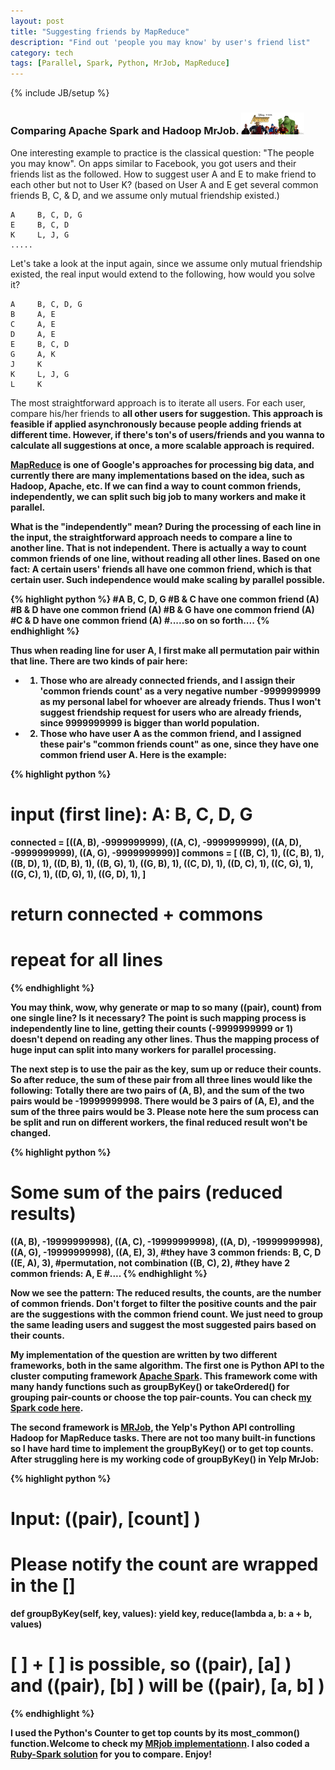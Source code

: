 ```yaml
---
layout: post
title: "Suggesting friends by MapReduce"
description: "Find out 'people you may know' by user's friend list"
category: tech
tags: [Parallel, Spark, Python, MrJob, MapReduce]
---
```

{% include JB/setup %}
### Comparing Apache Spark and Hadoop MrJob. <img src="/assets/imgs/avengers.jpg"  alt="The Incredibles friends from Pixar" width="20%"/>

One interesting example to practice is the classical question: "The people you may know". On apps similar to Facebook, you got users and their friends list as the followed.  How to suggest user A and E to make friend to each other but not to User K? (based on User A and E get several common friends B, C, & D, and we assume only mutual friendship existed.)

```
A     B, C, D, G
E     B, C, D
K     L, J, G
.....
```
Let's take a look at the input again, since we assume only mutual friendship existed, the real input would extend to the following, how would you solve it?

```
A     B, C, D, G
B     A, E
C     A, E
D     A, E
E     B, C, D
G     A, K
J     K
K     L, J, G
L     K
```

The most straightforward approach is to iterate all users.  For each user, compare his/her friends to <strong>all other users<strong> for suggestion. This approach is feasible if applied asynchronously because people adding friends at different time.  However, if there's ton's of users/friends and you wanna to calculate all suggestions at once, a more scalable approach is required.

[MapReduce](https://en.wikipedia.org/wiki/MapReduce) is one of Google's approaches for processing big data, and currently there are many implementations based on the idea, such as Hadoop, Apache, etc.  If we can find a way to count common friends, independently, we can split such big job to many workers and make it parallel.

What is the "independently" mean? During the processing of each line in the input, the straightforward approach needs to compare a line to <strong>another</strong> line. That is not independent. There is actually a way to count common friends of one line, <strong>without</strong> reading all other lines. Based on one fact: A certain users' friends all have one common friend, which is that certain user. Such independence would make scaling by parallel possible.

{% highlight python %}
#A     B, C, D, G
#B & C have one common friend (A)
#B & D have one common friend (A)
#B & G have one common friend (A)
#C & D have one common friend (A)
#.....so on so forth....
{% endhighlight %}

Thus when reading line for user A, I first make all permutation pair within that line.  There are two kinds of pair here:
- 1. Those who are already connected friends, and I assign their 'common friends count' as a very negative number -9999999999 as my personal label for whoever are already friends. Thus I won't suggest friendship request for users who are already friends, since 9999999999 is bigger than world population.
- 2. Those who have user A as the common friend, and I assigned these pair's "common friends count" as one, since they have <strong>one</strong> common friend user A. Here is the example:

{% highlight python %}
# input (first line):   A: B, C, D, G
connected = [((A, B), -9999999999), ((A, C), -9999999999), ((A, D), -9999999999), ((A, G), -9999999999)]
commons   = [
              ((B, C), 1), ((C, B), 1), ((B, D), 1), ((D, B), 1), ((B, G), 1), ((G, B), 1),
              ((C, D), 1), ((D, C), 1), ((C, G), 1), ((G, C), 1),
              ((D, G), 1), ((G, D), 1),
            ]
# return connected + commons
# repeat for all lines
{% endhighlight %}

You may think, wow, why generate or <strong>map</strong> to so many ((pair), count) from one single line? Is it necessary?  The point is such mapping process is independently line to line, getting their counts (-9999999999 or 1) doesn't depend on reading any other lines. Thus the mapping process of huge input can split into many workers for parallel processing.

The next step is to use the pair as the key, sum up or <strong>reduce</strong> their counts. So after reduce, the sum of these pair from all three lines would like the following: Totally there are two pairs of (A, B), and the sum of the two pairs would be -19999999998. There would be 3 pairs of (A, E), and the sum of the three pairs would be 3. Please note here the sum process can be split and run on different workers, the final reduced result won't be changed.

{% highlight python %}
# Some sum of the pairs (reduced results)
((A, B), -19999999998),
((A, C), -19999999998),
((A, D), -19999999998),
((A, G), -19999999998),
((A, E), 3),  #they have 3 common friends: B, C, D
((E, A), 3),  #permutation, not combination
((B, C), 2),  #they have 2 common friends: A, E
#....
{% endhighlight %}

Now we see the pattern: The reduced results, the counts, are the number of common friends. Don't forget to filter the positive counts and the pair are the suggestions with the common friend count. We just need to group the same leading users and suggest the most suggested pairs based on their counts.

My implementation of the question are written by two different frameworks, both in the same algorithm. The first one is Python API to the cluster computing framework [Apache Spark](http://spark.apache.org). This framework come with many handy functions such as groupByKey() or takeOrdered() for grouping pair-counts or choose the top pair-counts. You can check [my Spark code here](https://github.com/xjlin0/cs246/blob/master/w2015/hw1/q1_people_you_may_know_spark.py).

The second framework is [MRJob](https://github.com/Yelp/mrjob), the Yelp's Python API controlling Hadoop for MapReduce tasks. There are not too many built-in functions so I have hard time to implement the groupByKey() or to get top counts. After struggling here is my working code of groupByKey() in Yelp MrJob:

{% highlight python %}
# Input:  ((pair), [count] )
# Please notify the count are wrapped in the []

def groupByKey(self, key, values):
  yield key, reduce(lambda a, b: a + b, values)

# [ ] + [ ] is possible, so ((pair), [a] ) and ((pair), [b] ) will be ((pair), [a, b] )
{% endhighlight %}

I used the Python's Counter to get top counts by its most_common() function.Welcome to check my [MRjob implementationn](https://github.com/xjlin0/cs246/blob/master/w2015/hw1/q1_people_you_may_know_mrjob.py).  I also coded a [Ruby-Spark solution](https://github.com/xjlin0/cs246/blob/master/w2015/hw1/q1_people_you_may_know_spark.rb) for you to compare. Enjoy!
